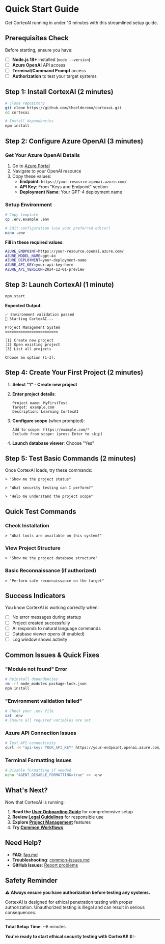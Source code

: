 # Quick Start Guide

Get CortexAI running in under 10 minutes with this streamlined setup guide.

## Prerequisites Check

Before starting, ensure you have:

- [ ] **Node.js 18+** installed (`node --version`)
- [ ] **Azure OpenAI** API access
- [ ] **Terminal/Command Prompt** access
- [ ] **Authorization** to test your target systems

## Step 1: Install CortexAI (2 minutes)

```bash
# Clone repository
git clone https://github.com/theelderemo/cortexai.git
cd cortexai

# Install dependencies
npm install
```

## Step 2: Configure Azure OpenAI (3 minutes)

### Get Your Azure OpenAI Details

1. Go to [Azure Portal](https://portal.azure.com)
2. Navigate to your OpenAI resource
3. Copy these values:
   - **Endpoint**: `https://your-resource.openai.azure.com/`
   - **API Key**: From "Keys and Endpoint" section
   - **Deployment Name**: Your GPT-4 deployment name

### Setup Environment

```bash
# Copy template
cp .env.example .env

# Edit configuration (use your preferred editor)
nano .env
```

**Fill in these required values**:
```bash
AZURE_ENDPOINT=https://your-resource.openai.azure.com/
AZURE_MODEL_NAME=gpt-4o
AZURE_DEPLOYMENT=your-deployment-name
AZURE_API_KEY=your-api-key-here
AZURE_API_VERSION=2024-12-01-preview
```

## Step 3: Launch CortexAI (1 minute)

```bash
npm start
```

**Expected Output**:
```
✅ Environment validation passed
🚀 Starting CortexAI...

Project Management System
========================

[1] Create new project
[2] Open existing project
[3] List all projects

Choose an option (1-3):
```

## Step 4: Create Your First Project (2 minutes)

1. **Select "1" - Create new project**

2. **Enter project details**:
   ```
   Project name: MyFirstTest
   Target: example.com
   Description: Learning CortexAI
   ```

3. **Configure scope** (when prompted):
   ```
   Add to scope: https://example.com/*
   Exclude from scope: (press Enter to skip)
   ```

4. **Launch database viewer**: Choose "Yes"

## Step 5: Test Basic Commands (2 minutes)

Once CortexAI loads, try these commands:

```
> "Show me the project status"
```

```
> "What security testing can I perform?"
```

```
> "Help me understand the project scope"
```

## Quick Test Commands

### Check Installation
```
> "What tools are available on this system?"
```

### View Project Structure
```
> "Show me the project database structure"
```

### Basic Reconnaissance (if authorized)
```
> "Perform safe reconnaissance on the target"
```

## Success Indicators

You know CortexAI is working correctly when:

- [ ] No error messages during startup
- [ ] Project created successfully
- [ ] AI responds to natural language commands
- [ ] Database viewer opens (if enabled)
- [ ] Log window shows activity

## Common Issues & Quick Fixes

### "Module not found" Error
```bash
# Reinstall dependencies
rm -rf node_modules package-lock.json
npm install
```

### "Environment validation failed"
```bash
# Check your .env file
cat .env
# Ensure all required variables are set
```

### Azure API Connection Issues
```bash
# Test API connectivity
curl -H "api-key: YOUR_API_KEY" https://your-endpoint.openai.azure.com/
```

### Terminal Formatting Issues
```bash
# Disable formatting if needed
echo "AGENT_DISABLE_FORMATTING=true" >> .env
```

## What's Next?

Now that CortexAI is running:

1. **Read the [User Onboarding Guide](user-onboarding.md)** for comprehensive setup
2. **Review [Legal Guidelines](../legal/legal-guidelines.md)** for responsible use
3. **Explore [Project Management](../project-management/overview.md)** features
4. **Try [Common Workflows](../user-guide/common-workflows.md)**

## Need Help?

- **FAQ**: [faq.md](../troubleshooting/faq.md)
- **Troubleshooting**: [common-issues.md](../troubleshooting/common-issues.md)
- **GitHub Issues**: [Report problems](https://github.com/theelderemo/cortexai/issues)

## Safety Reminder

⚠️ **Always ensure you have authorization before testing any systems.**

CortexAI is designed for ethical penetration testing with proper authorization. Unauthorized testing is illegal and can result in serious consequences.

---

**Total Setup Time**: ~8 minutes

**You're ready to start ethical security testing with CortexAI!** 🔒✨